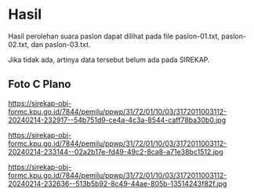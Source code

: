 # Hasil

Hasil perolehan suara paslon dapat dilihat pada file paslon-01.txt, paslon-02.txt, dan paslon-03.txt.

Jika tidak ada, artinya data tersebut belum ada pada SIREKAP.

## Foto C Plano

https://sirekap-obj-formc.kpu.go.id/7844/pemilu/ppwp/31/72/01/10/03/3172011003112-20240214-232917--54b751d9-ce4a-4c3a-8544-caff78ba30b0.jpg

https://sirekap-obj-formc.kpu.go.id/7844/pemilu/ppwp/31/72/01/10/03/3172011003112-20240214-233144--02a2b17e-fd49-49c2-8ca8-a71e38bc1512.jpg

https://sirekap-obj-formc.kpu.go.id/7844/pemilu/ppwp/31/72/01/10/03/3172011003112-20240214-232636--513b5b92-8c49-44ae-805b-13514243f82f.jpg
